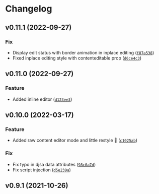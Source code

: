 # Changelog

<!--next-version-placeholder-->

## v0.11.1 (2022-09-27)
### Fix
* Display edit status with border animation in inplace editing ([`f87a538`](https://github.com/lotrekagency/djsuperadmin/commit/f87a538f40cf5c0617f622549b1272f8cbd38fe2))
* Fixed inplace editing style with contenteditable prop ([`d6ce4c3`](https://github.com/lotrekagency/djsuperadmin/commit/d6ce4c345a7e158aff158549d6cf6b5016d6868d))

## v0.11.0 (2022-09-27)
### Feature
* Added inline editor ([`d123ee3`](https://github.com/lotrekagency/djsuperadmin/commit/d123ee3756691283c3b64beab4b52585c14d6db9))

## v0.10.0 (2022-03-17)
### Feature
* Added raw content editor mode and little restyle 💅 ([`c1025ab`](https://github.com/lotrekagency/djsuperadmin/commit/c1025ab1dd05e0cf3022b476c6179845b78ec61a))

### Fix
* Fix typo in djsa data attributes ([`98c0a7d`](https://github.com/lotrekagency/djsuperadmin/commit/98c0a7d74d98e111ff1f01523b50dd6c0c3fcd24))
* Fix script injection ([`d5e239a`](https://github.com/lotrekagency/djsuperadmin/commit/d5e239aa99e17ab36844a945042fb5bc567e17ee))

## v0.9.1 (2021-10-26)

